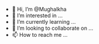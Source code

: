 - 👋 Hi, I’m @Mughalkha
- 👀 I’m interested in ...
- 🌱 I’m currently learning ...
- 💞️ I’m looking to collaborate on ...
- 📫 How to reach me ...

<!---
Mughalkha/Mughalkha is a ✨ special ✨ repository because its `README.md` (this file) appears on your GitHub profile.
You can click the Preview link to take a look at your changes.
--->
